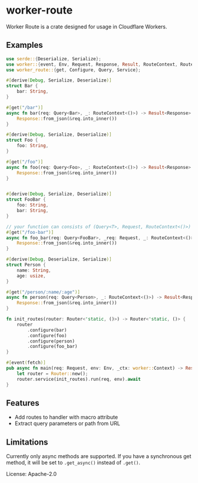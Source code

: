 # worker-route


Worker Route is a crate designed for usage in Cloudflare Workers.

## Examples
```rust
use serde::{Deserialize, Serialize};
use worker::{event, Env, Request, Response, Result, RouteContext, Router};
use worker_route::{get, Configure, Query, Service};

#[derive(Debug, Serialize, Deserialize)]
struct Bar {
    bar: String,
}

#[get("/bar")]
async fn bar(req: Query<Bar>, _: RouteContext<()>) -> Result<Response> {
    Response::from_json(&req.into_inner())
}

#[derive(Debug, Serialize, Deserialize)]
struct Foo {
    foo: String,
}

#[get("/foo")]
async fn foo(req: Query<Foo>, _: RouteContext<()>) -> Result<Response> {
    Response::from_json(&req.into_inner())
}


#[derive(Debug, Serialize, Deserialize)]
struct FooBar {
    foo: String,
    bar: String,
}

// your function can consists of (Query<T>, Request, RouteContext<()>) too
#[get("/foo-bar")]
async fn foo_bar(req: Query<FooBar>, _req: Request, _: RouteContext<()>) -> Result<Response> {
    Response::from_json(&req.into_inner())
}

#[derive(Debug, Deserialize, Serialize)]
struct Person {
    name: String,
    age: usize,
}

#[get("/person/:name/:age")]
async fn person(req: Query<Person>, _: RouteContext<()>) -> Result<Response> {
    Response::from_json(&req.into_inner())
}

fn init_routes(router: Router<'static, ()>) -> Router<'static, ()> {
    router
        .configure(bar)
        .configure(foo)
        .configure(person)
        .configure(foo_bar)
}

#[event(fetch)]
pub async fn main(req: Request, env: Env, _ctx: worker::Context) -> Result<Response> {
    let router = Router::new();
    router.service(init_routes).run(req, env).await
}
```

## Features
- Add routes to handler with macro attribute
- Extract query parameters or path from URL

## Limitations
Currently only async methods are supported.
If you have a synchronous get method, it will be set to `.get_async()` instead of `.get()`.



License: Apache-2.0
